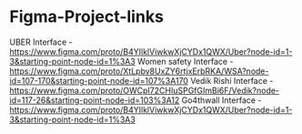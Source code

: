 # Figma-Project-links
UBER Interface - https://www.figma.com/proto/B4YIlklViwkwXjCYDx1QWX/Uber?node-id=1-3&starting-point-node-id=1%3A3
Women safety Interface - https://www.figma.com/proto/XtLpbv8UxZY6rtjxErbRKA/WSA?node-id=107-170&starting-point-node-id=107%3A170
Vedik Rishi Interface - https://www.figma.com/proto/OWCpI72CHIuSPGfGImBi6F/Vedik?node-id=117-26&starting-point-node-id=103%3A12
Go4thwall Interface - https://www.figma.com/proto/B4YIlklViwkwXjCYDx1QWX/Uber?node-id=1-3&starting-point-node-id=1%3A3
